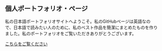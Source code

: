 ## 個人ポートフォリオ・ページ

私の日本語ポートフォリオサイトへようこそ。私のGitHubページは英語なので、日本語で読みたい人のために、私のベスト作品を簡潔にまとめたものを作りました。私のポートフォリオをご覧いただきありがとうございます。

<a href="https://sapporoalex.github.io/Portfolio-Japanese-Version/">こちらをご覧ください</a>
